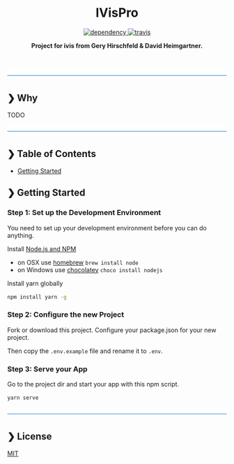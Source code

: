 <h1 align="center">IVisPro</h1>

<p align="center">
  <a href="https://david-dm.org/fhnw-students/IVisPro-heimfeld">
    <img src="https://david-dm.org/fhnw-students/IVisPro-heimfeld/status.svg?style=flat" alt="dependency" />
  </a>
  <a href="https://travis-ci.org/fhnw-students/IVisPro-heimfeld">
    <img src="https://travis-ci.org/fhnw-students/IVisPro-heimfeld.svg?branch=master" alt="travis" />
  </a>
</p>

<p align="center">
  <b>Project for ivis from Gery Hirschfeld & David Heimgartner.</b></br>
</p>

<br />

![divider](./w3tec-divider.png)

## ❯ Why

TODO

![divider](./w3tec-divider.png)

## ❯ Table of Contents

- [Getting Started](#-getting-started)

## ❯ Getting Started

### Step 1: Set up the Development Environment

You need to set up your development environment before you can do anything.

Install [Node.js and NPM](https://nodejs.org/en/download/)

- on OSX use [homebrew](http://brew.sh) `brew install node`
- on Windows use [chocolatey](https://chocolatey.org/) `choco install nodejs`

Install yarn globally

```bash
npm install yarn -g
```

### Step 2: Configure the new Project

Fork or download this project. Configure your package.json for your new project.

Then copy the `.env.example` file and rename it to `.env`.

### Step 3: Serve your App

Go to the project dir and start your app with this npm script.

```bash
yarn serve
```

![divider](./w3tec-divider.png)

## ❯ License

[MIT](/LICENSE)
